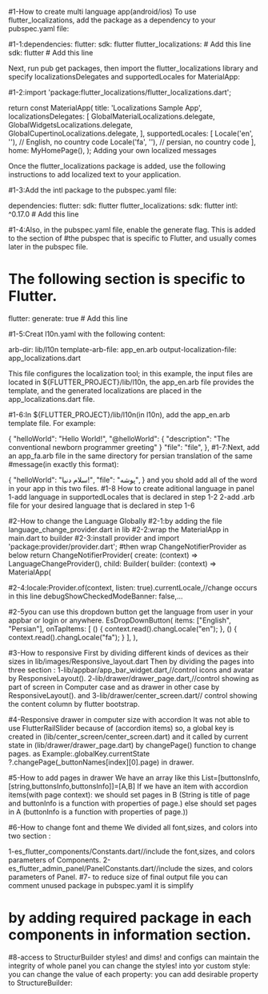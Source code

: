 
#1-How to create multi language app(android/ios)
To use flutter_localizations, add the package as a dependency to your pubspec.yaml file:

#1-1:dependencies:
flutter:
  sdk: flutter 
flutter_localizations: # Add this line 
  sdk: flutter # Add this line

Next, run pub get packages, then import the flutter_localizations library and specify
localizationsDelegates and supportedLocales for MaterialApp:

#1-2:import 'package:flutter_localizations/flutter_localizations.dart';

return const MaterialApp(
title: 'Localizations Sample App',
localizationsDelegates: [
GlobalMaterialLocalizations.delegate,
GlobalWidgetsLocalizations.delegate, 
GlobalCupertinoLocalizations.delegate,
],
supportedLocales: [
Locale('en', ''), // English, no country code 
Locale('fa', ''), // persian, no country code
],
home: MyHomePage(),
);
Adding your own localized messages

Once the flutter_localizations package is added, use the following instructions to add localized text to your application.

#1-3:Add the intl package to the pubspec.yaml file:

dependencies:
flutter:
sdk: flutter
flutter_localizations:
sdk: flutter
intl: ^0.17.0 # Add this line

#1-4:Also, in the pubspec.yaml file, enable the generate flag. This is added to the section of 
#the pubspec that is specific to Flutter, and usually comes later in the pubspec file.
# The following section is specific to Flutter.
flutter:
generate: true # Add this line

#1-5:Creat  l10n.yaml with the following content:

arb-dir: lib/l10n
template-arb-file: app_en.arb
output-localization-file: app_localizations.dart

This file configures the localization tool; 
in this example, the input files are located in ${FLUTTER_PROJECT}/lib/l10n,
the app_en.arb file provides the template, and the generated localizations are placed in the app_localizations.dart file.

#1-6:In ${FLUTTER_PROJECT}/lib/l10n(in l10n), add the app_en.arb template file. For example:

{
"helloWorld": "Hello World!",
"@helloWorld": {
"description": "The conventional newborn programmer greeting"
}
"file": "file",
},
#1-7:Next, add an app_fa.arb file in the same directory for persian translation of the same
#message(in exactly this format):

{
"helloWorld": "سلام دنیا!",
"file": "پوشه",
}
and you shold add all of  the word in your app in this two files.
#1-8 How to create aditional language in panel
1-add language in supportedLocales that is declared in step 1-2
2-add .arb file for your desired language that is declared in step 1-6 

#2-How to change the Language Globally 
#2-1:by adding the file language_change_provider.dart in lib
#2-2:wrap the MaterialApp in main.dart to builder 
#2-3:install provider and import 'package:provider/provider.dart';
#then wrap ChangeNotifierProvider<LanguageChangeProvider> as below
return ChangeNotifierProvider<LanguageChangeProvider>(
create: (context) => LanguageChangeProvider(),
child: Builder(
builder: (context) => MaterialApp(


#2-4:locale:Provider.of<LanguageChangeProvider>(context, listen: true).currentLocale,//change occurs in this line
debugShowCheckedModeBanner: false,...

#2-5you can use this dropdown button get the language from user in your appbar or login or anywhere.
EsDropDownButton(
            items: ["English", "Persian"],
            onTapItems: [
              () {
                context.read<LanguageChangeProvider>().changLocale("en");
              },
              () {
                context.read<LanguageChangeProvider>().changLocale("fa");
              }
            ],
          ),


#3-How to responsive 
First by dividing different kinds of devices as their sizes in  lib/images/Responsive_layout.dart
Then by dividing the pages into three section :
1-lib/appbar/app_bar_widget.dart,//control icons and avatar by ResponsiveLayout().
2-lib/drawer/drawer_page.dart,//control showing as part of screen in Computer case and as drawer 
in other case by ResponsiveLayout().
and 
3-lib/drawer/center_screen.dart// control showing the content column by flutter bootstrap.

#4-Responsive drawer in computer size with accordion 
It was not able to use FlutterRailSlider because of (accordion items) so,
a global key is created in (lib/center_screen/center_screen.dart) and it called by current state in 
(lib/drawer/drawer_page.dart) by changePage() function to change pages.
as Example:.globalKey.currentState ?.changePage(_buttonNames[index][0].page) in drawer.

#5-How to add pages in drawer
We have an array like this List=[buttonsInfo,[string,buttonsInfo,buttonsInfo]]=[A,B]
If we have an item with accordion items(with page context):
we should set pages in B (String is title of page and buttonInfo is a function with properties of page.)
else should set pages in A (buttonInfo is a function with properties of page.))

#6-How to change font and theme
We divided all font,sizes, and colors into two section :

1-es_flutter_components/Constants.dart//include the  font,sizes, and colors parameters of Components.
2-es_flutter_admin_panel/PanelConstants.dart//include the  sizes, and colors parameters of Panel.
#7- to reduce size of final output file you can comment unused package in pubspec.yaml it is simplify 
# by adding required package in each components in information section.
#8-access to StructurBuilder styles! and dims! and configs can maintain the integrity of whole panel 
you can change the styles! into yor custom style:
you can change the value of each property:
you can add desirable property to StructureBuilder:


